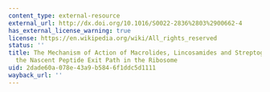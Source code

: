 ```yaml
---
content_type: external-resource
external_url: http://dx.doi.org/10.1016/S0022-2836%2803%2900662-4
has_external_license_warning: true
license: https://en.wikipedia.org/wiki/All_rights_reserved
status: ''
title: The Mechanism of Action of Macrolides, Lincosamides and Streptogramin B Reveals
  the Nascent Peptide Exit Path in the Ribosome
uid: 2dade60a-078e-43a9-b584-6f1ddc5d1111
wayback_url: ''
---
```

